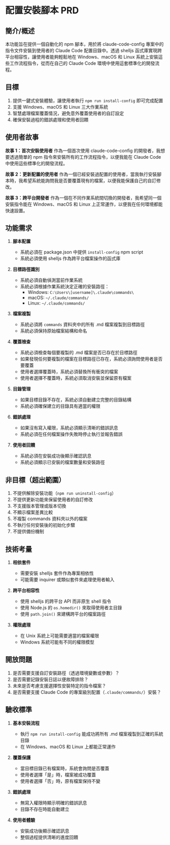 # 配置安裝腳本 PRD

## 簡介/概述

本功能旨在提供一個自動化的 npm 腳本，用於將 claude-code-config 專案中的指令文件安裝到使用者的 Claude Code 配置目錄中。透過 shelljs 函式庫實現跨平台相容性，讓使用者能夠輕鬆地在 Windows、macOS 和 Linux 系統上安裝這些工作流程指令，從而在自己的 Claude Code 環境中使用這套標準化的開發流程。

## 目標

1. 提供一鍵式安裝體驗，讓使用者執行 `npm run install-config` 即可完成配置
2. 支援 Windows、macOS 和 Linux 三大作業系統
3. 智慧處理檔案覆蓋情況，避免意外覆蓋使用者的自訂設定
4. 確保安裝過程的錯誤處理和使用者回饋

## 使用者故事

**故事 1：首次安裝使用者**
作為一個首次使用 claude-code-config 的開發者，我想要透過簡單的 npm 指令來安裝所有的工作流程指令，以便我能在 Claude Code 中使用這些標準化的開發流程。

**故事 2：更新配置的使用者**
作為一個已經安裝過配置的使用者，當我執行安裝腳本時，我希望系統能詢問我是否要覆蓋現有的檔案，以便我能保護自己的自訂修改。

**故事 3：跨平台開發者**
作為一個在不同作業系統間切換的開發者，我希望同一個安裝指令能在 Windows、macOS 和 Linux 上正常運作，以便我在任何環境都能快速設置。

## 功能需求

1. **腳本配置**
   - 系統必須在 package.json 中提供 `install-config` npm script
   - 系統必須使用 shelljs 作為跨平台檔案操作的函式庫

2. **目標路徑識別**
   - 系統必須自動偵測當前作業系統
   - 系統必須根據作業系統決定正確的安裝路徑：
     - Windows: `C:\Users\[username]\.claude\commands\`
     - macOS: `~/.claude/commands/`
     - Linux: `~/.claude/commands/`

3. **檔案複製**
   - 系統必須將 `commands` 資料夾中的所有 .md 檔案複製到目標路徑
   - 系統必須保持原始檔案結構和命名

4. **覆蓋檢查**
   - 系統必須檢查每個要複製的 .md 檔案是否已存在於目標路徑
   - 如果發現任何要複製的檔案在目標路徑已存在，系統必須詢問使用者是否要覆蓋
   - 使用者選擇覆蓋時，系統必須替換所有衝突的檔案
   - 使用者選擇不覆蓋時，系統必須取消安裝並保留原有檔案

5. **目錄管理**
   - 如果目標目錄不存在，系統必須自動建立完整的目錄結構
   - 系統必須確保建立的目錄具有適當的權限

6. **錯誤處理**
   - 如果沒有寫入權限，系統必須顯示清晰的錯誤訊息
   - 系統必須在任何檔案操作失敗時停止執行並報告錯誤

7. **使用者回饋**
   - 系統必須在安裝成功後顯示確認訊息
   - 系統必須顯示已安裝的檔案數量和安裝路徑

## 非目標（超出範圍）

1. 不提供解除安裝功能（`npm run uninstall-config`）
2. 不提供更新功能來保留使用者的自訂修改
3. 不支援版本管理或版本切換
4. 不顯示檔案差異比較
5. 不複製 commands 資料夾以外的檔案
6. 不執行任何安裝後的初始化步驟
7. 不提供備份機制

## 技術考量

1. **相依套件**
   - 需要安裝 shelljs 套件作為專案相依性
   - 可能需要 inquirer 或類似套件來處理使用者輸入

2. **跨平台相容性**
   - 使用 shelljs 的跨平台 API 而非原生 shell 指令
   - 使用 Node.js 的 `os.homedir()` 來取得使用者主目錄
   - 使用 `path.join()` 來建構跨平台的檔案路徑

3. **權限處理**
   - 在 Unix 系統上可能需要適當的檔案權限
   - Windows 系統可能有不同的權限模型

## 開放問題

1. 是否需要支援自訂安裝路徑（透過環境變數或參數）？
2. 是否需要記錄安裝日誌以便故障排除？
3. 未來是否考慮支援選擇性安裝特定的指令檔案？
4. 是否需要支援 Claude Code 的專案級別配置（`.claude/commands/`）安裝？

## 驗收標準

1. **基本安裝流程**
   - 執行 `npm run install-config` 能成功將所有 .md 檔案複製到正確的系統目錄
   - 在 Windows、macOS 和 Linux 上都能正常運作

2. **覆蓋保護**
   - 當目標目錄已有檔案時，系統會詢問是否覆蓋
   - 使用者選擇「是」時，檔案被成功覆蓋
   - 使用者選擇「否」時，原有檔案保持不變

3. **錯誤處理**
   - 無寫入權限時顯示明確的錯誤訊息
   - 目錄不存在時能自動建立

4. **使用者體驗**
   - 安裝成功後顯示確認訊息
   - 整個過程提供清晰的進度回饋